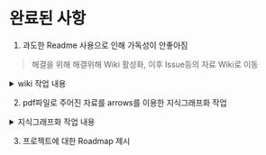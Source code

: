 # 완료된 사항

1. 과도한 Readme 사용으로 인해 가독성이 안좋아짐
> 해결을 위해 해결위해 Wiki 활성화, 이후 Issue등의 자료 Wiki로 이동

<details>
<summary> wiki 작업 내용</summary>
<div markdown="1">
  
* 미디어믹스, 메타데이터, 지식그래프 개념, 미디어 변형 유형
* 지식그래프에 대한 설명 추가
* LPG 개념 정의 추가
* Wiki 어미 통일
* 온톨로지 종류의 구분 추가
* LPG 방식 장점 추가
* 메타데이터 종류와 포맷 종류 추가
* 원소스 멀티유즈 정의 추가
* OSMU 내용 추가
* 트랜스 미디어  정의 추가
* 지식그래프 구성요소 추가
* 내용 보충
* Wiki 작성방식 통일
* 트랜스 미디어 충족 조건 추가
* 토글 오류 수정
* 오타 수정
* Neo4j에서 JSON 여는 방법 추가
* LPG 그래프 작성법 추가
  
</div>
</details>

2. pdf파일로 주어진 자료를 arrows를 이용한 지식그래프화 작업
<details>
<summary> 지식그래프화 작업 내용</summary>
<div markdown="1">
  
* arrows를 이용해 소설>웹툰 시험제작
* arrows를 이용해 지식그래프화 하는 예시 작성
  > PDF자료_arrows 폴더 생성
  
<details>
<summary> 지식그래프화 예시</summary>
<div markdown="1">
  
> * 웹소설>웹툰
> * 웹툰>드라마
> * 웹툰>게임
> * 웹툰>굿즈
> * 웹툰>무빙툰
> * 웹툰>영화
> * 웹툰>애니메이션
  
</div>
</details>
  
* 지식그래프화하는 과정에서 오류 발견-> LPG방식으로 전면 수정
* neo4j를 이용해서 지식그래프화 해보자는 의견제시됨
> 진행사항을 보니 대부분 arrows로 진행되었습니다. 추후 진행하면 좋다고 생각합니다.
* 다양한 사례를 지식그래프화
> 현재 Issue에 몰려있습니다. 따로 정리가 필요할 것이라 생각합니다.
  
<details>
<summary> 예시로 작성된 지식그래프에 사례 적용 </summary>
<div markdown="1">
  
> * 전자오락 수호대
> * 신과 함께
> * 화산귀환
> * 좀비딸
> * 두번사는 랭커
> * 어게인 마이 라이프
> * 여신강림
> * 리버스빌런
> * 도굴왕
> * 이태원클라쓰
> * 사내맞선
> * 구해줘
> * 미생
> * 북검전기
> * 치즈인더트랩
> * 마음의 소리
  
</div>
</details>
  
* 예시 파일의 json 파일을 cypher 파일로 변환한 내용 추가
  > PDF자료_arrows 폴더
  
</div>
</details>

3. 프로젝트에 대한 Roadmap 제시
